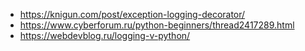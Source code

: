 - https://knigun.com/post/exception-logging-decorator/
- https://www.cyberforum.ru/python-beginners/thread2417289.html
- https://webdevblog.ru/logging-v-python/